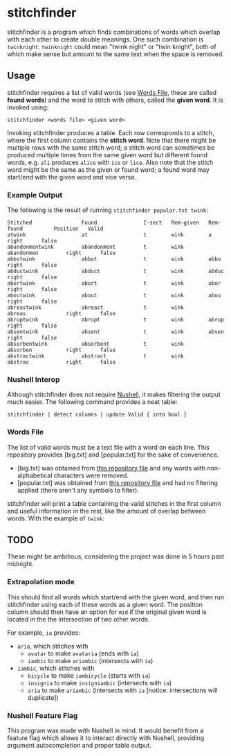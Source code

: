 # stitchfinder

stitchfinder is a program which finds combinations of words which overlap with each other to create double meanings.
One such combination is `twinknight`. `twinknight` could mean "twink night" or "twin knight", both of which
make sense but amount to the same text when the space is removed.

## Usage

stitchfinder requires a list of valid words (see [Words File](#words-file), these are called **found words**) and the word to stitch with others, called the **given word**. It is invoked using:

```
stitchfinder <words file> <given word>
```

Invoking stitchfinder produces a table. Each row corresponds to a stitch, where the first column contains the **stitch word**.
Note that there might be multiple rows with the same stitch word; a stitch word can sometimes be produced multiple times from the same given word but different found words, e.g. `ali` produces `alice` with `ice` or `lice`.
Also note that the stitch word might be the same as the given or found word; a found word may start/end with the given word and vice versa.

### Example Output

The following is the result of running `stitchfinder popular.txt twink`:

```
Stitched                Found               I-sect   Rem-given   Rem-found          Position   Valid 
atwink                  at                  t        wink        a                  right      false 
abandonmentwink         abandonment         t        wink        abandonmen         right      false 
abbotwink               abbot               t        wink        abbo               right      false 
abductwink              abduct              t        wink        abduc              right      false 
abortwink               abort               t        wink        abor               right      false 
aboutwink               about               t        wink        abou               right      false 
abreastwink             abreast             t        wink        abreas             right      false 
abruptwink              abrupt              t        wink        abrup              right      false 
absentwink              absent              t        wink        absen              right      false 
absorbentwink           absorbent           t        wink        absorben           right      false 
abstractwink            abstract            t        wink        abstrac            right      false 
```

### Nushell Interop

Although stitchfinder does not require [Nushell](https://www.nushell.sh/), it makes filtering the output much easier. The following command provides a neat table:

```
stitchfinder | detect columns | update Valid { into bool }
```

### Words File

The list of valid words must be a text file with a word on each line. This repository provides [big.txt] and [popular.txt] for the sake of convenience.

- [big.txt] was obtained from [this repository file](https://github.com/dwyl/english-words/blob/a77cb15f4f5beb59c15b945f2415328a6b33c3b0/words.txt)
and any words with non-alphabetical characters were removed.
- [popular.txt] was obtained from [this repository file](https://github.com/dolph/dictionary/blob/c65f04b0b5b27a981f437b940cf62fe71320d5ec/popular.txt)
and had no filtering applied (there aren't any symbols to filter).

stitchfinder will print a table containing the valid stitches in the first column and useful information in the rest, like the amount of overlap between words.
With the example of `twink`:

## TODO

These might be ambitious, considering the project was done in 5 hours past midnight.

### Extrapolation mode

This should find all words which start/end with the given word, and then run stitchfinder using each of these words as a given word.
The position column should then have an option for `mid` if the original given word is located in the the intersection of two other words.

For example, `ia` provides:

- `aria`, which stitches with
  - `avatar` to make `avataria` (ends with `ia`)
  - `iambic` to make `ariambic` (intersects with `ia`)
- `iambic`, which stitches with
	- `bicycle` to make `iambicycle` (starts with `ia`)
	- `insignia` to make `insigniambic` (intersects with `ia`)
	- `aria` to make `ariambic` (intersects with `ia` \[notice: intersections will duplicate\])

### Nushell Feature Flag

This program was made with Nushell in mind. It would benefit from a feature flag which allows it to interact directly with Nushell, providing argument autocompletion and proper table output.
